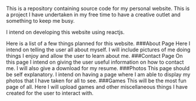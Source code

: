 This is a repository containing source code for my personal website.
This is a project I have undertaken in my free time to have a creative
outlet and something to keep me busy.

I intend on developing this website using reactjs.

Here is a list of a few things planned for this website.
###About Page
Here I intend on telling the user all about myself. I will include pictures
of me doing things I enjoy and allow the user to learn about me.
###Contact Page
On this page I intend on giving the user useful information on how to contact
me. I will also give a download for my resume.
###Photos
This page should be self explanatory. I intend on having a page where I am
able to display my photos that I have taken for all to see.
###Games
This will be the most fun page of all. Here I will upload games and other
miscellaneous things I have created for the user to interact with.
